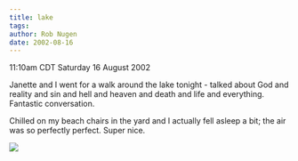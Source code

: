 ```yaml
---
title: lake
tags: 
author: Rob Nugen
date: 2002-08-16
---
```


<p class=date>11:10am CDT Saturday 16 August 2002</p>

<p>Janette and I went for a walk around the lake tonight - talked
about God and reality and sin and hell and heaven and death and life
and everything.  Fantastic conversation.</p>

<p>Chilled on my beach chairs in the yard and I actually fell asleep a
bit; the air was so perfectly perfect.  Super nice.</p>

<p><img src="/images/rob/wL-ROB.gif"/></p>
